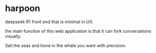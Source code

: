 # harpoon
deepseek R1 front end that is minimal in UX.

the main function of this web application is that it can fork conversations visually.

Sail the seas and hone in the whale you want with precision.
